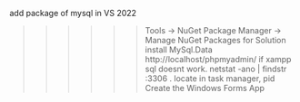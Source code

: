 add package of mysql in VS 2022
>>>>>> Tools → NuGet Package Manager → Manage NuGet Packages for Solution
install MySql.Data
>>>>>> http://localhost/phpmyadmin/    if xampp sql doesnt work. netstat -ano | findstr :3306 . locate in task manager, pid
Create the Windows Forms App

